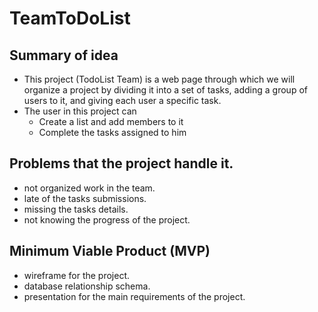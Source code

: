 

# TeamToDoList 
## Summary of idea

* This project (TodoList Team) is a web page through which we will organize a project by dividing it into a set of tasks, adding a group of users to it, and giving each user a specific task.
* The user in this project can  
   - Create a list and add members to it  
   - Complete the tasks assigned to him

## Problems that the project handle it.
- not organized work in the team.
- late of the tasks submissions.
- missing the tasks details.
- not knowing the progress of the project.

## Minimum Viable Product (MVP) 
- wireframe for the project.
- database relationship schema.
- presentation for the main requirements of the project.